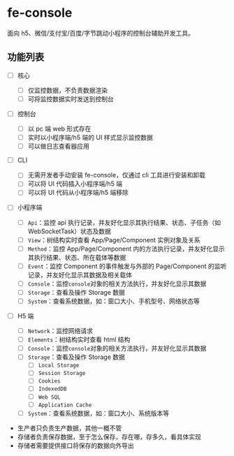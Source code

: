 # fe-console

面向 h5、微信/支付宝/百度/字节跳动小程序的控制台辅助开发工具。

## 功能列表

-   [ ] 核心
    -   [ ] 仅监控数据，不负责数据渲染
    -   [ ] 可将监控数据实时发送到控制台
-   [ ] 控制台

    -   [ ] 以 pc 端 web 形式存在
    -   [ ] 实时以小程序端/h5 端的 UI 样式显示监控数据
    -   [ ] 可以做日志查看器应用

-   [ ] CLI
    -   [ ] 无需开发者手动安装 fe-console，仅通过 cli 工具进行安装和卸载
    -   [ ] 可以将 UI 代码插入小程序端/h5 端
    -   [ ] 可以将 UI 代码从小程序端/h5 端移除
-   [ ] 小程序端
    -   [ ] `Api`：监控 api 执行记录，并友好化显示其执行结果、状态、子任务（如 WebSocketTask）状态及数据
    -   [ ] `View`：树结构实时查看 App/Page/Component 实例对象及关系
    -   [ ] `Method`：监控 App/Page/Component 内的方法执行记录，并友好化显示其执行结果、状态、所在载体等数据
    -   [ ] `Event`：监控 Component 的事件触发与外部的 Page/Component 的监听记录，并友好化显示其数据及相关载体
    -   [ ] `Console`：监控`console`对象的相关方法执行，并友好化显示其数据
    -   [ ] `Storage`：查看及操作 Storage 数据
    -   [ ] `System`：查看系统数据，如：窗口大小、手机型号、网络状态等
-   [ ] H5 端

    -   [ ] `Network`：监控网络请求
    -   [ ] `Elements`：树结构实时查看 html 结构
    -   [ ] `Console`：监控`console`对象的相关方法执行，并友好化显示其数据
    -   [ ] `Storage`：查看及操作 Storage 数据
        -   [ ] `Local Storage`
        -   [ ] `Session Storage`
        -   [ ] `Cookies`
        -   [ ] `IndexedDB`
        -   [ ] `Web SQL`
        -   [ ] `Application Cache`
    -   [ ] `System`：查看系统数据，如：窗口大小、系统版本等

-   生产者只负责生产数据，其他一概不管
-   存储者负责保存数据，至于怎么保存，存在哪，存多久，看具体实现
-   存储者需要提供接口将保存的数据向外导出
